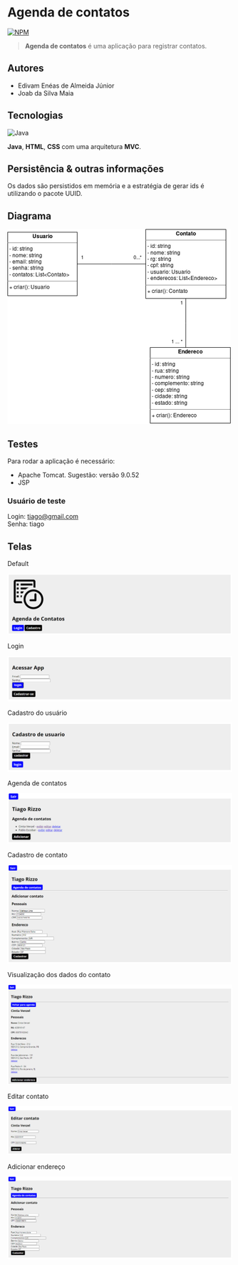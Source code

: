 # Agenda de contatos

[![NPM](https://img.shields.io/npm/l/react)](https://github.com/venzel/servelet_agenda/blob/master/LICENSE)

> **Agenda de contatos** é uma aplicação para registrar contatos.<br />

## Autores

-   Edivam Enéas de Almeida Júnior<br />
-   Joab da Silva Maia

## Tecnologias

<p align="left">
  <img src="https://cdn.worldvectorlogo.com/logos/java-14.svg" alt="Java" title="Java" width="30" height="30" />
</p>

**Java**, **HTML**, **CSS** com uma arquitetura **MVC**.

## Persistência & outras informações

Os dados são persistidos em memória e a estratégia de gerar ids é utilizando o pacote UUID.

## Diagrama

<img src="./images/diagrama-v2.png" />

## Testes

Para rodar a aplicação é necessário:

-   Apache Tomcat. Sugestão: versão 9.0.52
-   JSP

### Usuário de teste

Login: tiago@gmail.com<br />
Senha: tiago

## Telas

Default

<img src="./images/1.PNG" />

Login

<img src="./images/2.PNG" />

Cadastro do usuário

<img src="./images/3.PNG" />

Agenda de contatos

<img src="./images/5.PNG" />

Cadastro de contato

<img src="./images/6.PNG" />

Visualização dos dados do contato

<img src="./images/7.PNG" />

Editar contato

<img src="./images/8.PNG" />

Adicionar endereço

<img src="./images/9.PNG" />
